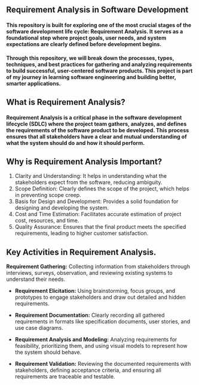 ## Requirement Analysis in Software Development

#### This repository is built for **exploring** one of the most crucial stages of the software development life cycle: Requirement Analysis. It serves as a foundational step where project goals, user needs, and system expectations are clearly defined before development begins.

#### Through this repository, we will break down the processes, types, techniques, and best practices for gathering and analyzing requirements to build successful, user-centered software products. This project is part of my journey in learning software engineering and building better, smarter applications.

## What is Requirement Analysis?

#### Requirement Analysis is a critical phase in the software development lifecycle (SDLC) where the project team gathers, analyzes, and defines the requirements of the software product to be developed. This process ensures that all stakeholders have a clear and mutual understanding of what the system should do and how it should perform.

## Why is Requirement Analysis Important?

1. Clarity and Understanding: It helps in understanding what the stakeholders expect from the software, reducing ambiguity.
2. Scope Definition: Clearly defines the scope of the project, which helps in preventing scope creep.
3. Basis for Design and Development: Provides a solid foundation for designing and developing the system.
4. Cost and Time Estimation: Facilitates accurate estimation of project cost, resources, and time.
5. Quality Assurance: Ensures that the final product meets the specified requirements, leading to higher customer satisfaction.

## Key Activities in Requirement Analysis.

 **Requirement Gathering:**
  Collecting information from stakeholders through interviews, surveys, observation, and reviewing existing systems to understand their needs.

* **Requirement Elicitation:**
  Using brainstorming, focus groups, and prototypes to engage stakeholders and draw out detailed and hidden requirements.

* **Requirement Documentation:**
  Clearly recording all gathered requirements in formats like specification documents, user stories, and use case diagrams.

* **Requirement Analysis and Modeling:**
  Analyzing requirements for feasibility, prioritizing them, and using visual models to represent how the system should behave.

* **Requirement Validation:**
  Reviewing the documented requirements with stakeholders, defining acceptance criteria, and ensuring all requirements are traceable and testable.

